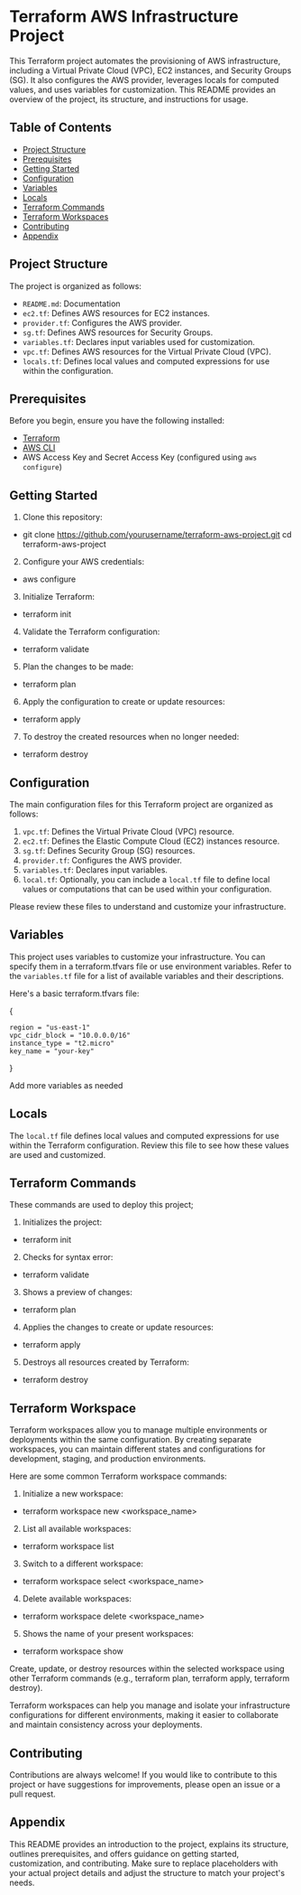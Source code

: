 
# Terraform AWS Infrastructure Project

This Terraform project automates the provisioning of AWS infrastructure, including a Virtual Private Cloud (VPC), EC2 instances, and Security Groups (SG). It also configures the AWS provider, leverages locals for computed values, and uses variables for customization. This README provides an overview of the project, its structure, and instructions for usage.



## Table of Contents

- [Project Structure](#project-structure)
- [Prerequisites](#prerequisites)
- [Getting Started](#getting-started)
- [Configuration](#configuration)
- [Variables](#variables)
- [Locals](#locals)
- [Terraform Commands](#terraform-commands)
- [Terraform Workspaces](#terraform-workspaces)
- [Contributing](#contributing)
- [Appendix](#appendix)
## Project Structure

The project is organized as follows:

- `README.md`: Documentation
- `ec2.tf`: Defines AWS resources for EC2 instances.
- `provider.tf`: Configures the AWS provider.
- `sg.tf`: Defines AWS resources for Security Groups.
- `variables.tf`: Declares input variables used for customization.
- `vpc.tf`: Defines AWS resources for the Virtual Private Cloud (VPC).
- `locals.tf`: Defines local values and computed expressions for use within the configuration.
## Prerequisites

Before you begin, ensure you have the following installed:

- [Terraform](https://www.terraform.io/downloads.html)
- [AWS CLI](https://aws.amazon.com/cli/)
- AWS Access Key and Secret Access Key (configured using `aws configure`)

## Getting Started

1. Clone this repository:

- git clone https://github.com/yourusername/terraform-aws-project.git
cd terraform-aws-project

2. Configure your AWS credentials:

 - aws configure

3. Initialize Terraform:
 
 - terraform init

4. Validate the Terraform configuration:

 - terraform validate

5. Plan the changes to be made:

 - terraform plan

6. Apply the configuration to create or update resources:

 - terraform apply

7. To destroy the created resources when no longer needed:

 - terraform destroy 

## Configuration

The main configuration files for this Terraform project are organized as follows:

1. `vpc.tf`: Defines the Virtual Private Cloud (VPC) resource.
2. `ec2.tf`: Defines the Elastic Compute Cloud (EC2) instances resource.
3. `sg.tf`: Defines Security Group (SG) resources.
4. `provider.tf`: Configures the AWS provider.
5. `variables.tf`: Declares input variables.
6. `local.tf`: Optionally, you can include a `local.tf` file to define local values or computations that can be used within your configuration.

Please review these files to understand and customize your infrastructure.

## Variables

This project uses variables to customize your infrastructure. You can specify them in a terraform.tfvars file or use environment variables. Refer to the `variables.tf` file for a list of available variables and their descriptions.

Here's a basic terraform.tfvars file:

{
    
    region = "us-east-1"
    vpc_cidr_block = "10.0.0.0/16"
    instance_type = "t2.micro"
    key_name = "your-key"
}

Add more variables as needed

## Locals

The `local.tf` file defines local values and computed expressions for use within the Terraform configuration. Review this file to see how these values are used and customized.
## Terraform Commands

These commands are used to deploy this project; 

1. Initializes the project:
 - terraform init
2. Checks for syntax error:
 - terraform validate
3. Shows a preview of changes:
 - terraform plan 
4. Applies the changes to create or update resources:
 - terraform apply
5. Destroys all resources created by Terraform:
 - terraform destroy 


## Terraform Workspace

Terraform workspaces allow you to manage multiple environments or deployments within the same configuration. By creating separate workspaces, you can maintain different states and configurations for development, staging, and production environments.

Here are some common Terraform workspace commands:

1. Initialize a new workspace:
  - terraform workspace new <workspace_name>

2. List all available workspaces:
  - terraform workspace list

3. Switch to a different workspace:
  - terraform workspace select <workspace_name>

4. Delete available workspaces:
  - terraform workspace delete <workspace_name>

5. Shows the name of your present workspaces:
  - terraform workspace show

Create, update, or destroy resources within the selected workspace using other Terraform commands (e.g., terraform plan, terraform apply, terraform destroy).

Terraform workspaces can help you manage and isolate your infrastructure configurations for different environments, making it easier to collaborate and maintain consistency across your deployments.
## Contributing

Contributions are always welcome!
If you would like to contribute to this project or have suggestions for improvements, please open an issue or a pull request.


## Appendix


This README provides an introduction to the project, explains its structure, outlines prerequisites, and offers guidance on getting started, customization, and contributing. Make sure to replace placeholders with your actual project details and adjust the structure to match your project's needs.


